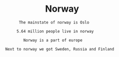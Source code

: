 
# ‎ ‎ ‎ ‎ ‎ ‎ ‎ ‎ ‎ ‎ ‎ ‎ ‎ ‎ ‎ ‎ ‎ ‎ ‎ Norway

          The mainstate of norway is Oslo

         5.64 million people live in norway

            Norway is a part of europe 

    Next to norway we got Sweden, Russia and Finland
